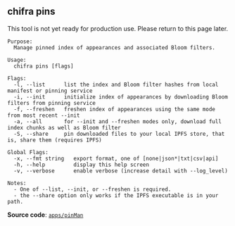 ## chifra pins

This tool is not yet ready for production use. Please return to this page later.

```
Purpose:
  Manage pinned index of appearances and associated Bloom filters.

Usage:
  chifra pins [flags]

Flags:
  -l, --list      list the index and Bloom filter hashes from local manifest or pinning service
  -i, --init      initialize index of appearances by downloading Bloom filters from pinning service
  -f, --freshen   freshen index of appearances using the same mode from most recent --init
  -a, --all       for --init and --freshen modes only, download full index chunks as well as Bloom filter
  -S, --share     pin downloaded files to your local IPFS store, that is, share them (requires IPFS)

Global Flags:
  -x, --fmt string   export format, one of [none|json*|txt|csv|api]
  -h, --help         display this help screen
  -v, --verbose      enable verbose (increase detail with --log_level)

Notes:
  - One of --list, --init, or --freshen is required.
  - the --share option only works if the IPFS executable is in your path.
```

**Source code**: [`apps/pinMan`](https://github.com/TrueBlocks/trueblocks-core/tree/master/src/apps/pinMan)

